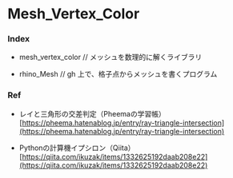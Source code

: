 # Mesh_Vertex_Color  


### Index  

- mesh_vertex_color // メッシュを数理的に解くライブラリ  

- rhino_Mesh // gh 上で、格子点からメッシュを書くプログラム  


### Ref  

- レイと三角形の交差判定（Pheemaの学習帳）  
  [https://pheema.hatenablog.jp/entry/ray-triangle-intersection](https://pheema.hatenablog.jp/entry/ray-triangle-intersection)  

- Pythonの計算機イプシロン（Qiita）  
  [https://qiita.com/ikuzak/items/1332625192daab208e22](https://qiita.com/ikuzak/items/1332625192daab208e22)